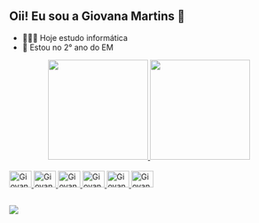 ## Oii! Eu sou a Giovana Martins 👋

- 👩🏻‍💻 Hoje estudo informática
- 📖 Estou no 2° ano do EM

<div>
<div align="center">
  <a href="https://github.com/rafaballerini">
  <img height="180em" src="https://github-readme-stats.vercel.app/api?username=giovanaa1909&show_icons=true&theme=dracula&include_all_commits=true&count_private=true"/>
  <img height="180em" src="https://github-readme-stats.vercel.app/api/top-langs/?username=giovanaa1909&layout=compact&langs_count=7&theme=dracula"/>
</div>
  <div style="display: inline_block"><br>
  <img align-"center" alt="Giovana-Behance" height="30" width="40" src="https://cdn.jsdelivr.net/gh/devicons/devicon@latest/icons/behance/behance-plain.svg">
  <img align-"center" alt="Giovana-Canva" height="30" width="40" src="https://cdn.jsdelivr.net/gh/devicons/devicon@latest/icons/canva/canva-original.svg" />
  <img align-"center" alt="Giovana-Figma" height="30" width="40"src="https://cdn.jsdelivr.net/gh/devicons/devicon@latest/icons/figma/figma-original.svg" />
  <img align-"center" alt="Giovana-HTML" height="30" width="40" src="https://cdn.jsdelivr.net/gh/devicons/devicon@latest/icons/htmx/htmx-plain.svg" />
  <img align-"center" alt="Giovana-Python" height="30" width="40" src="https://cdn.jsdelivr.net/gh/devicons/devicon@latest/icons/python/python-original.svg" />
  <img align-"center" alt="Giovana-React" height="30" width="40" src="https://cdn.jsdelivr.net/gh/devicons/devicon@latest/icons/react/react-original.svg" />

##
<div>
  <a href = "mailto:gigi.araujojm@gmail.com"><img src="https://img.shields.io/badge/-Gmail-%23333?style=for-the-badge&logo=gmail&logoColor=white" target="_blank"></a>
</div>
